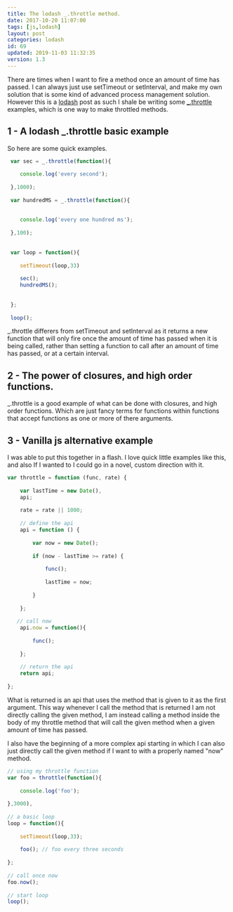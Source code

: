 ```yaml
---
title: The lodash _.throttle method.
date: 2017-10-20 11:07:00
tags: [js,lodash]
layout: post
categories: lodash
id: 69
updated: 2019-11-03 11:32:35
version: 1.3
---
```


There are times when I want to fire a method once an amount of time has passed. I can always just use setTimeout or setInterval, and make my own solution that is some kind of advanced process management solution. However this is a [lodash](https://lodash.com/) post as such I shale be writing some [\_.throttle](https://lodash.com/docs/4.17.4#throttle) examples, which is one way to make throttled methods.

<!-- more -->

## 1 -  A lodash _.throttle basic example

So here are some quick examples.

```js
 var sec = _.throttle(function(){
 
    console.log('every second');
 
 },1000);
 
 var hundredMS = _.throttle(function(){
 
 
    console.log('every one hundred ms');
 
 },100);
 
 
 var loop = function(){
 
    setTimeout(loop,33)
 
    sec();
    hundredMS();
 
 
 };
 
 loop();
```

\_.throttle differers from setTimeout and setInterval as it returns a new function that will only fire once the amount of time has passed when it is being called, rather than setting a function to call after an amount of time has passed, or at a certain interval.

## 2 - The power of closures, and high order functions.

\_.throttle is a good example of what can be done with closures, and high order functions. Which are just fancy terms for functions within functions that accept functions as one or more of there arguments.

## 3 - Vanilla js alternative example

I was able to put this together in a flash. I love quick little examples like this, and also If I wanted to I could go in a novel, custom direction with it.

```js
var throttle = function (func, rate) {
 
    var lastTime = new Date(),
    api;
 
    rate = rate || 1000;
 
    // define the api
    api = function () {
 
        var now = new Date();
 
        if (now - lastTime >= rate) {
 
            func();
 
            lastTime = now;
 
        }
 
    };
 
   // call now
    api.now = function(){
 
        func();
 
    };
 
    // return the api
    return api;
 
};
```

What is returned is an api that uses the method that is given to it as the first argument. This way whenever I call the method that is returned I am not directly calling the given method, I am instead calling a method inside the body of my throttle method that will call the given method when a given amount of time has passed.

I also have the beginning of a more complex api starting in which I can also just directly call the given method if I want to with a properly named "now" method.

```js
// using my throttle function
var foo = throttle(function(){
 
    console.log('foo');
 
},3000),
 
// a basic loop
loop = function(){
 
    setTimeout(loop,33);
 
    foo(); // foo every three seconds
 
};
 
// call once now
foo.now();
 
// start loop
loop();
```
